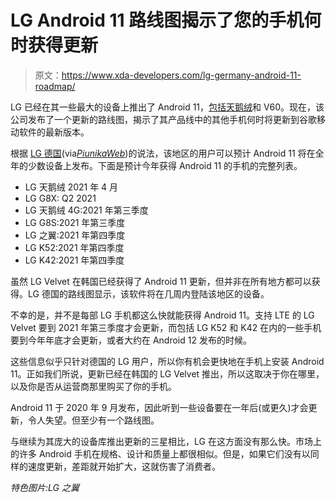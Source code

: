 # LG Android 11 路线图揭示了您的手机何时获得更新

> 原文：<https://www.xda-developers.com/lg-germany-android-11-roadmap/>

LG 已经在其一些最大的设备上推出了 Android 11，[包括天鹅绒](https://www.xda-developers.com/lg-velvet-android-11-beta-preview/)和 V60。现在，该公司发布了一个更新的路线图，揭示了其产品线中的其他手机何时将更新到谷歌移动软件的最新版本。

根据 [LG 德国](https://www.lg.com/de/android-updates)(via[*PiunikaWeb*](https://piunikaweb.com/2021/03/11/lg-android-11-update-schedule/))的说法，该地区的用户可以预计 Android 11 将在全年的少数设备上发布。下面是预计今年获得 Android 11 的手机的完整列表。

*   LG 天鹅绒 2021 年 4 月
*   LG G8X: Q2 2021
*   LG 天鹅绒 4G:2021 年第三季度
*   LG G8S:2021 年第三季度
*   LG 之翼:2021 年第四季度
*   LG K52:2021 年第四季度
*   LG K42:2021 年第四季度

虽然 LG Velvet 在韩国已经获得了 Android 11 更新，但并非在所有地方都可以获得。LG 德国的路线图显示，该软件将在几周内登陆该地区的设备。

不幸的是，并不是每部 LG 手机都这么快就能获得 Android 11。支持 LTE 的 LG Velvet 要到 2021 年第三季度才会更新，而包括 LG K52 和 K42 在内的一些手机要到今年年底才会更新，或者大约在 Android 12 发布的时候。

这些信息似乎只针对德国的 LG 用户，所以你有机会更快地在手机上安装 Android 11。正如我们所说，更新已经在韩国的 LG Velvet 推出，所以这取决于你在哪里，以及你是否从运营商那里购买了你的手机。

Android 11 于 2020 年 9 月发布，因此听到一些设备要在一年后(或更久)才会更新，令人失望。但至少有一个路线图。

与继续为其庞大的设备库推出更新的三星相比，LG 在这方面没有那么快。市场上的许多 Android 手机在规格、设计和质量上都很相似。但是，如果它们没有以同样的速度更新，差距就开始扩大，这就伤害了消费者。

*特色图片:LG 之翼*